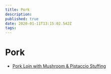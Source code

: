 ```yaml
---
title: Pork
description:
published: true
date: 2020-01-11T13:15:02.542Z
tags:
---
```


# Pork

- [Pork Loin with Mushroom & Pistaccio Stuffing](pork-loin-with-mushroom-and-pistaccio-stuffing)
